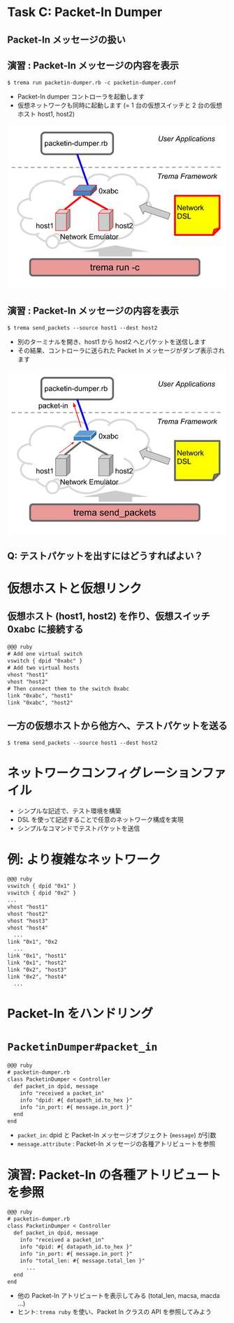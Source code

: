<!SLIDE small>
# Task C: Packet-In Dumper #####################################################

## Packet-In メッセージの扱い


<!SLIDE small>
## 演習 : Packet-In メッセージの内容を表示 #############################

	$ trema run packetin-dumper.rb -c packetin-dumper.conf

* Packet-In dumper コントローラを起動します
* 仮想ネットワークも同時に起動します (= 1 台の仮想スイッチと 2 台の仮想ホスト host1, host2)


<!SLIDE center>
![overview](packetin_dumper1.png)


<!SLIDE small>
## 演習 : Packet-In メッセージの内容を表示 #############################

	$ trema send_packets --source host1 --dest host2

* 別のターミナルを開き、host1 から host2 へとパケットを送信します
* その結果、コントローラに送られた Packet In メッセージがダンプ表示されます


<!SLIDE center>
![overview](packetin_dumper2.png)


<!SLIDE>
## Q: テストパケットを出すにはどうすればよい？ ##############################


<!SLIDE small>
# 仮想ホストと仮想リンク ################################################

## 仮想ホスト (host1, host2) を作り、仮想スイッチ 0xabc に接続する

	@@@ ruby
	# Add one virtual switch
	vswitch { dpid "0xabc" }
	# Add two virtual hosts
	vhost "host1"
	vhost "host2"
	# Then connect them to the switch 0xabc
	link "0xabc", "host1"
	link "0xabc", "host2"

## 一方の仮想ホストから他方へ、テストパケットを送る

	$ trema send_packets --source host1 --dest host2


<!SLIDE small>
# ネットワークコンフィグレーションファイル ###################################################

* シンプルな記述で、テスト環境を構築
* DSL を使って記述することで任意のネットワーク構成を実現
* シンプルなコマンドでテストパケットを送信


<!SLIDE small>
# 例: より複雑なネットワーク ############################################

	@@@ ruby
	vswitch { dpid "0x1" }
	vswitch { dpid "0x2" }
	...
	vhost "host1"
	vhost "host2"
	vhost "host3"
	vhost "host4"
	  ...    
	link "0x1", "0x2
	  ...    
	link "0x1", "host1"
	link "0x1", "host2"
	link "0x2", "host3"
	link "0x2", "host4"
	  ...    


<!SLIDE>
# Packet-In をハンドリング ###########################################################


<!SLIDE smaller>
# `PacketinDumper#packet_in` ###################################################

	@@@ ruby
	# packetin-dumper.rb    
	class PacketinDumper < Controller
	  def packet_in dpid, message
	    info "received a packet_in"
	    info "dpid: #{ datapath_id.to_hex }"
	    info "in_port: #{ message.in_port }"
	  end
	end

* `packet_in`: dpid と Packet-In メッセージオブジェクト (`message`) が引数
* `message.attribute` : Packet-In メッセージの各種アトリビュートを参照


<!SLIDE smaller>
# 演習: Packet-In の各種アトリビュートを参照 ##############################

	@@@ ruby
	# packetin-dumper.rb    
	class PacketinDumper < Controller
	  def packet_in dpid, message
	    info "received a packet_in"
	    info "dpid: #{ datapath_id.to_hex }"
	    info "in_port: #{ message.in_port }"
	    info "total_len: #{ message.total_len }"        
	      ...        
	  end
	end

* 他の Packet-In アトリビュートを表示してみる (total_len, macsa, macda ...)
* ヒント: `trema ruby` を使い、Packet In クラスの API を参照してみよう
